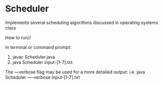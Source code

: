 # Scheduler
Implements several scheduling algorithms discussed in operating systems class

How to run//

In terminal or command prompt:
1. javac Scheduler.java
2. java Scheduler input-[1-7].txt 

The —verbose flag may be used for a more detailed output: i.e.
java Scheduler —-verbose input-[1-7].txt 
